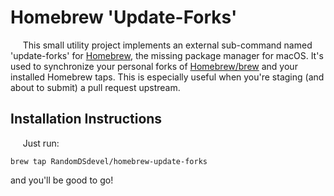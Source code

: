# Homebrew 'Update-Forks'

&nbsp;&nbsp;&nbsp;&nbsp;&nbsp;This small utility project implements an external sub-command named 'update-forks' for [Homebrew](https://brew.sh/), the missing package manager for macOS.  It's used to synchronize your personal forks of [Homebrew/brew](https://github.com/Homebrew/brew) and your installed Homebrew taps.  This is especially useful when you're staging (and about to submit) a pull request upstream.  

## Installation Instructions

&nbsp;&nbsp;&nbsp;&nbsp;&nbsp;Just run:  

```
brew tap RandomDSdevel/homebrew-update-forks
```

and you'll be good to go!  
